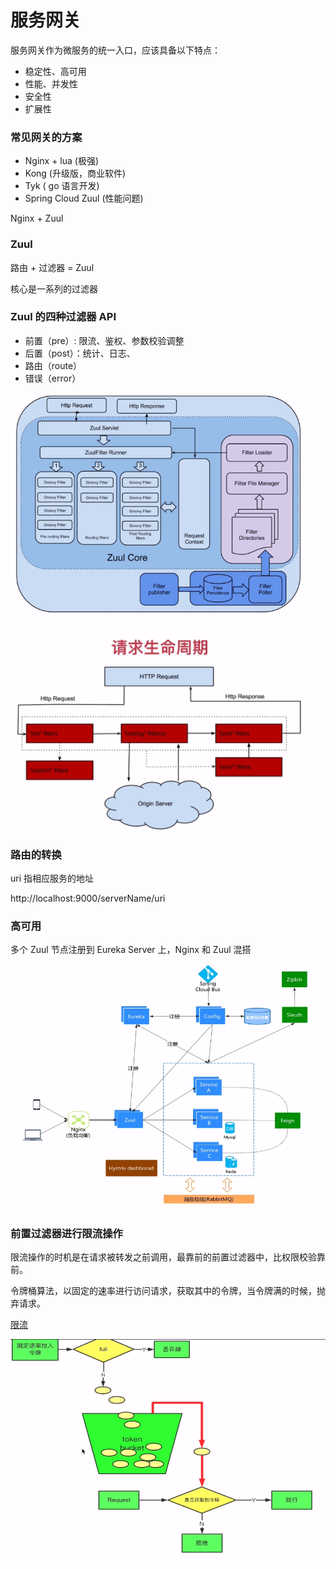# 服务网关

服务网关作为微服务的统一入口，应该具备以下特点：

- 稳定性、高可用
- 性能、并发性
- 安全性
- 扩展性

### 常见网关的方案

- Nginx + lua (极强)
- Kong (升级版，商业软件)
- Tyk ( go 语言开发)
- Spring Cloud Zuul (性能问题)

Nginx + Zuul 

### Zuul

路由 + 过滤器 = Zuul

核心是一系列的过滤器

### Zuul 的四种过滤器 API

- 前置（pre）: 限流、鉴权、参数校验调整
- 后置（post）：统计、日志、
- 路由（route）
- 错误（error）

![](image/zuul.png)

![](image/2.png)

### 路由的转换

uri 指相应服务的地址

http://localhost:9000/serverName/uri

### 高可用

多个 Zuul 节点注册到 Eureka Server 上，Nginx 和 Zuul 混搭

![](image/3.png)

### 前置过滤器进行限流操作

限流操作的时机是在请求被转发之前调用，最靠前的前置过滤器中，比权限校验靠前。

令牌桶算法，以固定的速率进行访问请求，获取其中的令牌，当令牌满的时候，抛弃请求。

[限流](https://www.jianshu.com/p/76cc8ba5ca91)

![](image/4.png)

